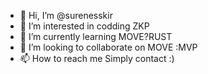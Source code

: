 - 👋 Hi, I’m @surenesskir
- 👀 I’m interested in codding ZKP
- 🌱 I’m currently learning MOVE?RUST
- 💞️ I’m looking to collaborate on MOVE :MVP
- 📫 How to reach me Simply contact :)

<!---
surenesskir/surenesskir is a ✨ special ✨ repository because its `README.md` (this file) appears on your GitHub profile.
You can click the Preview link to take a look at your changes.
--->
